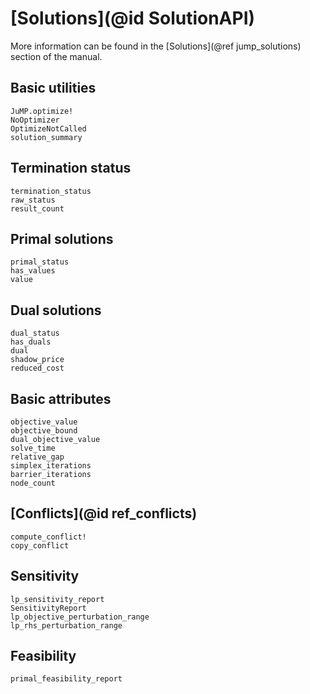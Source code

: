 # [Solutions](@id SolutionAPI)

More information can be found in the [Solutions](@ref jump_solutions) section of
the manual.

## Basic utilities

```@docs
JuMP.optimize!
NoOptimizer
OptimizeNotCalled
solution_summary
```

## Termination status

```@docs
termination_status
raw_status
result_count
```

## Primal solutions

```@docs
primal_status
has_values
value
```

## Dual solutions

```@docs
dual_status
has_duals
dual
shadow_price
reduced_cost
```

## Basic attributes

```@docs
objective_value
objective_bound
dual_objective_value
solve_time
relative_gap
simplex_iterations
barrier_iterations
node_count
```

## [Conflicts](@id ref_conflicts)

```@docs
compute_conflict!
copy_conflict
```

## Sensitivity

```@docs
lp_sensitivity_report
SensitivityReport
lp_objective_perturbation_range
lp_rhs_perturbation_range
```

## Feasibility

```@docs
primal_feasibility_report
```
